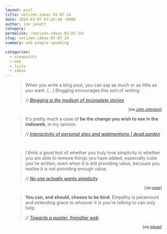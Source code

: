 ```yaml
---
layout: post
title: netizen.ideas 03-07-24
date: 2024-03-07 07:24:40 -0400
author: joe jenett
category: 
permalink: /netizen-ideas-03-07-24/
slug: netizen-ideas-03-07-24
summary: web people speaking

categories:
  - viewpoints
  - web
  - lists
  - ideas
---
```

<ul class="links" style="list-style:none;margin-left:0;">
	<li>
		<blockquote class="quoteback" data-title="Blogging is the medium of incomplete stories" data-author="//James" data-avatar="https://jamesg.blog/assets/coffeeshop_alt.jpeg" cite="https://jamesg.blog/2024/02/29/blogging-medium-incomplete-stories/">
			<p>
				When you write a blog post, you can say as much or as little as you want. [...] Blogging encourages this sort of writing.
			</p>
			<footer>
				// 
				<cite>
					<a href="https://jamesg.blog/2024/02/29/blogging-medium-incomplete-stories/">Blogging is the medium of incomplete stories</a>
				</cite>
			</footer>
		</blockquote>
		<div style="text-align:right;font-size:.8em;margin-top:3px;margin-right:9px;">
			[via <a title="source" href="https://johnjohnston.info/blog/liked-blogging-is-the-medium-of-incomplete-stories/">John Johnston</a>]
		</div>
	</li>
	<li>
		<blockquote class="quoteback" data-title="Interactivity of personal sites and webmentions" data-author="//Jo" data-avatar="https://dead.garden/about/iris.gif" cite="https://dead.garden/blog/interactivity-of-personal-sites-and-webmentions.html">
			<p>
				It's pretty much a case of <strong>be the change you wish to see in the indieweb</strong>, in my opinion.
			</p>
			<footer>
				// 
				<cite>
					<a href="https://dead.garden/blog/interactivity-of-personal-sites-and-webmentions.html">Interactivity of personal sites and webmentions | dead.garden</a>
				</cite>
			</footer>
		</blockquote>
		<div style="text-align:right;font-size:.8em;margin-top:3px;margin-right:9px;">
			&nbsp; 
		</div>
	</li>
	<li>
		<blockquote class="quoteback" data-title="No one actually wants simplicity" data-author="//Luke Plant" data-avatar="https://avatars.githubusercontent.com/u/62745?v=4" cite="https://lukeplant.me.uk/blog/posts/no-one-actually-wants-simplicity/">
			<p>
				I think a good test of whether you truly love simplicity is whether you are able to remove things you have added, especially code you’ve written, even when it is still providing value, because you realise it is not providing enough value.
			</p>
			<footer>
				// 
				<cite>
					<a href="https://lukeplant.me.uk/blog/posts/no-one-actually-wants-simplicity/">No one actually wants simplicity</a>
				</cite>
			</footer>
		</blockquote>
		<div style="text-align:right;font-size:.8em;margin-top:3px;margin-right:9px;">
			[via <a title="source" href="https://pinboard.in/u:roger">roger</a>]
		</div>
	</li>
	<li>
		<blockquote class="quoteback" data-title="Towards a quieter, friendlier web" data-author="//Cory Dransfeldt" data-avatar="https://coryd.dev/assets/img/cache/avatar-800w.webp" cite="https://coryd.dev/posts/2024/towards-a-quieter-friendlier-web/">
			<p>
				<strong>You can, and should, choose to be kind.</strong> Empathy is paramount and extending grace to whoever it is you're talking to can only help.	
			</p>
			<footer>
				// 
				<cite>
					<a href="https://coryd.dev/posts/2024/towards-a-quieter-friendlier-web/">Towards a quieter, friendlier web</a>
				</cite>
			</footer>
		</blockquote>
		<div style="text-align:right;font-size:.8em;margin-top:3px;margin-right:9px;">
			[via <a title="source" href="https://pinboard.in/u:mikael">mikael</a>]
		</div>
	</li>
</ul>
<a style="display:none;" href="https://brid.gy/publish/mastodon"><small>(cross-posted to mastodon)</small></a>